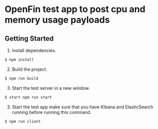 # OpenFin test app to post cpu and memory usage payloads

## Getting Started

1. Install dependencies.

```bash
$ npm install
```

2. Build the project.

```bash
$ npm run build
```

3. Start the test server in a new window.

```bash
$ start npm run start
```

3. Start the test app make sure that you have Kibana and ElasticSearch running before running this command.

```bash
$ npm run client
```
 


